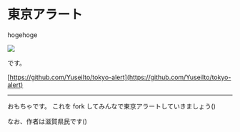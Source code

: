# 東京アラート

hogehoge 

![](https://raw.githubusercontent.com/YuseiIto/tokyo-alert/master/alert.jpg)

です。

[https://github.com/YuseiIto/tokyo-alert](https://github.com/YuseiIto/tokyo-alert)

---

おもちゃです。
これを fork してみんなで東京アラートしていきましょう()

なお、作者は滋賀県民です()
